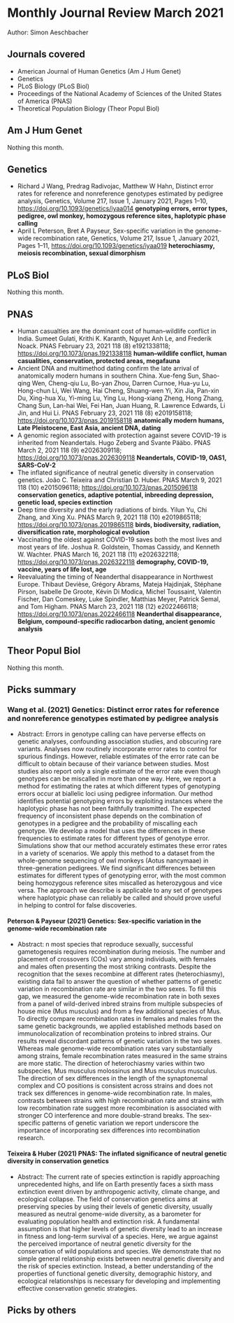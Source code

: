 # Monthly Journal Review March 2021

Author: Simon Aeschbacher

## Journals covered
- American Journal of Human Genetics (Am J Hum Genet)
- Genetics
- PLoS Biology (PLoS Biol)
- Proceedings of the National Academy of Sciences of the United States of America (PNAS)
- Theoretical Population Biology (Theor Popul Biol)

## Am J Hum Genet
Nothing this month.

## Genetics
- Richard J Wang, Predrag Radivojac, Matthew W Hahn, Distinct error rates for reference and nonreference genotypes estimated by pedigree analysis, Genetics, Volume 217, Issue 1, January 2021, Pages 1–10, https://doi.org/10.1093/genetics/iyaa014 **genotyping errors, error types, pedigree, owl monkey, homozygous reference sites, haplotypic phase calling**
- April L Peterson, Bret A Payseur, Sex-specific variation in the genome-wide recombination rate, Genetics, Volume 217, Issue 1, January 2021, Pages 1–11, https://doi.org/10.1093/genetics/iyaa019 **heterochiasmy, meiosis recombination, sexual dimorphism**


## PLoS Biol
Nothing this month.

## PNAS
- Human casualties are the dominant cost of human–wildlife conflict in India. Sumeet Gulati,  Krithi K. Karanth, Nguyet Anh Le, and  Frederik Noack. PNAS February 23, 2021 118 (8) e1921338118; https://doi.org/10.1073/pnas.1921338118 **human–wildlife conflict, human casualities, conservation, protected areas, megafauna**
- Ancient DNA and multimethod dating confirm the late arrival of anatomically modern humans in southern China. Xue-feng Sun,  Shao-qing Wen, Cheng-qiu Lu, Bo-yan Zhou,  Darren Curnoe,  Hua-yu Lu,  Hong-chun Li, Wei Wang,  Hai Cheng, Shuang-wen Yi,  Xin Jia, Pan-xin Du,  Xing-hua Xu, Yi-ming Lu, Ying Lu, Hong-xiang Zheng, Hong Zhang, Chang Sun, Lan-hai Wei, Fei Han, Juan Huang, R. Lawrence Edwards, Li Jin, and Hui Li. PNAS February 23, 2021 118 (8) e2019158118; https://doi.org/10.1073/pnas.2019158118 **anatomically modern humans, Late Pleistocene, East Asia, ancient DNA, dating**
- A genomic region associated with protection against severe COVID-19 is inherited from Neandertals. Hugo Zeberg and  Svante Pääbo. PNAS March 2, 2021 118 (9) e2026309118; https://doi.org/10.1073/pnas.2026309118 **Neandertals, COVID-19, OAS1, SARS-CoV-2**
- The inflated significance of neutral genetic diversity in conservation genetics. João C. Teixeira and  Christian D. Huber. PNAS March 9, 2021 118 (10) e2015096118; https://doi.org/10.1073/pnas.2015096118 **conservation genetics, adaptive potential, inbreeding depression, genetic load, species extinction**
- Deep time diversity and the early radiations of birds. Yilun Yu,  Chi Zhang, and Xing Xu. PNAS March 9, 2021 118 (10) e2019865118; https://doi.org/10.1073/pnas.2019865118 **birds, biodiversity, radiation, diversification rate, morphological evolution**
- Vaccinating the oldest against COVID-19 saves both the most lives and most years of life. Joshua R. Goldstein,  Thomas Cassidy, and  Kenneth W. Wachter. PNAS March 16, 2021 118 (11) e2026322118; https://doi.org/10.1073/pnas.2026322118 **demography, COVID-19, vaccine, years of life lost, age**
- Reevaluating the timing of Neanderthal disappearance in Northwest Europe. Thibaut Devièse,  Grégory Abrams, Mateja Hajdinjak,  Stéphane Pirson,  Isabelle De Groote, Kévin Di Modica, Michel Toussaint,  Valentin Fischer, Dan Comeskey, Luke Spindler, Matthias Meyer, Patrick Semal, and Tom Higham. PNAS March 23, 2021 118 (12) e2022466118; https://doi.org/10.1073/pnas.2022466118 **Neanderthal disappearance, Belgium, compound-specific radiocarbon dating, ancient genomic analysis**

## Theor Popul Biol
Nothing this month.

## Picks summary

### Wang et al. (2021) Genetics: Distinct error rates for reference and nonreference genotypes estimated by pedigree analysis
- Abstract: Errors in genotype calling can have perverse effects on genetic analyses, confounding association studies, and obscuring rare variants. Analyses now routinely incorporate error rates to control for spurious findings. However, reliable estimates of the error rate can be difficult to obtain because of their variance between studies. Most studies also report only a single estimate of the error rate even though genotypes can be miscalled in more than one way. Here, we report a method for estimating the rates at which different types of genotyping errors occur at biallelic loci using pedigree information. Our method identifies potential genotyping errors by exploiting instances where the haplotypic phase has not been faithfully transmitted. The expected frequency of inconsistent phase depends on the combination of genotypes in a pedigree and the probability of miscalling each genotype. We develop a model that uses the differences in these frequencies to estimate rates for different types of genotype error. Simulations show that our method accurately estimates these error rates in a variety of scenarios. We apply this method to a dataset from the whole-genome sequencing of owl monkeys (Aotus nancymaae) in three-generation pedigrees. We find significant differences between estimates for different types of genotyping error, with the most common being homozygous reference sites miscalled as heterozygous and vice versa. The approach we describe is applicable to any set of genotypes where haplotypic phase can reliably be called and should prove useful in helping to control for false discoveries.

#### Peterson & Payseur (2021) Genetics: Sex-specific variation in the genome-wide recombination rate
- Abstract: n most species that reproduce sexually, successful gametogenesis requires recombination during meiosis. The number and placement of crossovers (COs) vary among individuals, with females and males often presenting the most striking contrasts. Despite the recognition that the sexes recombine at different rates (heterochiasmy), existing data fail to answer the question of whether patterns of genetic variation in recombination rate are similar in the two sexes. To fill this gap, we measured the genome-wide recombination rate in both sexes from a panel of wild-derived inbred strains from multiple subspecies of house mice (Mus musculus) and from a few additional species of Mus. To directly compare recombination rates in females and males from the same genetic backgrounds, we applied established methods based on immunolocalization of recombination proteins to inbred strains. Our results reveal discordant patterns of genetic variation in the two sexes. Whereas male genome-wide recombination rates vary substantially among strains, female recombination rates measured in the same strains are more static. The direction of heterochiasmy varies within two subspecies, Mus musculus molossinus and Mus musculus musculus. The direction of sex differences in the length of the synaptonemal complex and CO positions is consistent across strains and does not track sex differences in genome-wide recombination rate. In males, contrasts between strains with high recombination rate and strains with low recombination rate suggest more recombination is associated with stronger CO interference and more double-strand breaks. The sex-specific patterns of genetic variation we report underscore the importance of incorporating sex differences into recombination research.

#### Teixeira & Huber (2021) PNAS: The inflated significance of neutral genetic diversity in conservation genetics
- Abstract: The current rate of species extinction is rapidly approaching unprecedented highs, and life on Earth presently faces a sixth mass extinction event driven by anthropogenic activity, climate change, and ecological collapse. The field of conservation genetics aims at preserving species by using their levels of genetic diversity, usually measured as neutral genome-wide diversity, as a barometer for evaluating population health and extinction risk. A fundamental assumption is that higher levels of genetic diversity lead to an increase in fitness and long-term survival of a species. Here, we argue against the perceived importance of neutral genetic diversity for the conservation of wild populations and species. We demonstrate that no simple general relationship exists between neutral genetic diversity and the risk of species extinction. Instead, a better understanding of the properties of functional genetic diversity, demographic history, and ecological relationships is necessary for developing and implementing effective conservation genetic strategies.


## Picks by others